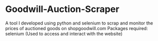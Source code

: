 # Goodwill-Auction-Scraper
A tool I developed using python and selenium to scrap and monitor the prices of auctioned goods on shopgoodwill.com
Packages required:
  selenium (Used to access and interact with  the website)
